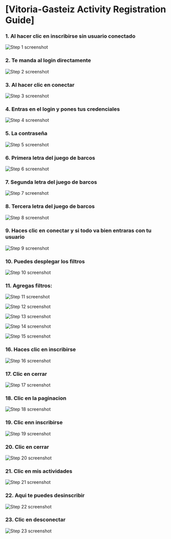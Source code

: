 # [Vitoria-Gasteiz Activity Registration Guide]


### 1. Al hacer clic en inscribirse sin usuario conectado
![Step 1 screenshot](https://images.tango.us/workflows/87ea847f-5137-4279-9fb5-7f5a4da84db5/steps/22da747a-fea1-4e25-b283-561fa1da88b2/3b0599cf-df6c-45d9-b158-91833103519c.png?crop=focalpoint&fit=crop&fp-x=0.4104&fp-y=0.4234&fp-z=2.3096&w=1200&border=2%2CF4F2F7&border-radius=8%2C8%2C8%2C8&border-radius-inner=8%2C8%2C8%2C8&blend-align=bottom&blend-mode=normal&blend-x=0&blend-w=1200&blend64=aHR0cHM6Ly9pbWFnZXMudGFuZ28udXMvc3RhdGljL21hZGUtd2l0aC10YW5nby13YXRlcm1hcmstdjIucG5n&mark-x=416&mark-y=329&m64=aHR0cHM6Ly9pbWFnZXMudGFuZ28udXMvc3RhdGljL2JsYW5rLnBuZz9tYXNrPWNvcm5lcnMmYm9yZGVyPTQlMkNGRjc0NDImdz0zNjkmaD02MCZmaXQ9Y3JvcCZjb3JuZXItcmFkaXVzPTEw)


### 2. Te manda al login directamente
![Step 2 screenshot](https://images.tango.us/workflows/87ea847f-5137-4279-9fb5-7f5a4da84db5/steps/42ad71b0-5912-4aec-b235-408f3856cc94/f3df1e4b-2a61-4d80-9a6c-affbfffa9c82.png?crop=focalpoint&fit=crop&fp-x=0.5002&fp-y=0.4272&fp-z=1.3530&w=1200&border=2%2CF4F2F7&border-radius=8%2C8%2C8%2C8&border-radius-inner=8%2C8%2C8%2C8&blend-align=bottom&blend-mode=normal&blend-x=0&blend-w=1200&blend64=aHR0cHM6Ly9pbWFnZXMudGFuZ28udXMvc3RhdGljL21hZGUtd2l0aC10YW5nby13YXRlcm1hcmstdjIucG5n&mark-x=322&mark-y=146&m64=aHR0cHM6Ly9pbWFnZXMudGFuZ28udXMvc3RhdGljL2JsYW5rLnBuZz9tYXNrPWNvcm5lcnMmYm9yZGVyPTQlMkNGRjc0NDImdz01NTcmaD00MjcmZml0PWNyb3AmY29ybmVyLXJhZGl1cz0xMA%3D%3D)


### 3. Al hacer clic en conectar
![Step 3 screenshot](https://images.tango.us/workflows/87ea847f-5137-4279-9fb5-7f5a4da84db5/steps/6d9ba3ee-6647-44dc-ab7a-50a76dd0ed6a/5b442a9d-5065-496d-a3a0-31eb5b27aaba.png?crop=focalpoint&fit=crop&fp-x=0.7779&fp-y=0.0276&fp-z=2.9558&w=1200&border=2%2CF4F2F7&border-radius=8%2C8%2C8%2C8&border-radius-inner=8%2C8%2C8%2C8&blend-align=bottom&blend-mode=normal&blend-x=0&blend-w=1200&blend64=aHR0cHM6Ly9pbWFnZXMudGFuZ28udXMvc3RhdGljL21hZGUtd2l0aC10YW5nby13YXRlcm1hcmstdjIucG5n&mark-x=493&mark-y=18&m64=aHR0cHM6Ly9pbWFnZXMudGFuZ28udXMvc3RhdGljL2JsYW5rLnBuZz9tYXNrPWNvcm5lcnMmYm9yZGVyPTQlMkNGRjc0NDImdz0yMTMmaD04MSZmaXQ9Y3JvcCZjb3JuZXItcmFkaXVzPTEw)


### 4. Entras en el login y pones tus credenciales
![Step 4 screenshot](https://images.tango.us/workflows/87ea847f-5137-4279-9fb5-7f5a4da84db5/steps/c1125a23-a80c-41e4-af67-f42796a3a02e/42e5f3f4-f36c-46c5-9599-24ebdad2b14d.png?crop=focalpoint&fit=crop&fp-x=0.4594&fp-y=0.3582&fp-z=1.8765&w=1200&border=2%2CF4F2F7&border-radius=8%2C8%2C8%2C8&border-radius-inner=8%2C8%2C8%2C8&blend-align=bottom&blend-mode=normal&blend-x=0&blend-w=1200&blend64=aHR0cHM6Ly9pbWFnZXMudGFuZ28udXMvc3RhdGljL21hZGUtd2l0aC10YW5nby13YXRlcm1hcmstdjIucG5n&mark-x=338&mark-y=331&m64=aHR0cHM6Ly9pbWFnZXMudGFuZ28udXMvc3RhdGljL2JsYW5rLnBuZz9tYXNrPWNvcm5lcnMmYm9yZGVyPTQlMkNGRjc0NDImdz01MjQmaD01NyZmaXQ9Y3JvcCZjb3JuZXItcmFkaXVzPTEw)


### 5. La contraseña
![Step 5 screenshot](https://images.tango.us/workflows/87ea847f-5137-4279-9fb5-7f5a4da84db5/steps/74206a81-2868-4fd6-a1cb-42ea5b44c75b/28f2b116-30e2-4dae-a46b-f4fb15a2a82d.png?crop=focalpoint&fit=crop&fp-x=0.4594&fp-y=0.4341&fp-z=1.8765&w=1200&border=2%2CF4F2F7&border-radius=8%2C8%2C8%2C8&border-radius-inner=8%2C8%2C8%2C8&blend-align=bottom&blend-mode=normal&blend-x=0&blend-w=1200&blend64=aHR0cHM6Ly9pbWFnZXMudGFuZ28udXMvc3RhdGljL21hZGUtd2l0aC10YW5nby13YXRlcm1hcmstdjIucG5n&mark-x=338&mark-y=331&m64=aHR0cHM6Ly9pbWFnZXMudGFuZ28udXMvc3RhdGljL2JsYW5rLnBuZz9tYXNrPWNvcm5lcnMmYm9yZGVyPTQlMkNGRjc0NDImdz01MjQmaD01NyZmaXQ9Y3JvcCZjb3JuZXItcmFkaXVzPTEw)


### 6. Primera letra del juego de barcos
![Step 6 screenshot](https://images.tango.us/workflows/87ea847f-5137-4279-9fb5-7f5a4da84db5/steps/d496ac9c-eb4a-454d-8e7b-43d248955879/6f81e52d-4f71-4040-8a26-76a1b9814954.png?crop=focalpoint&fit=crop&fp-x=0.3586&fp-y=0.5414&fp-z=2.8840&w=1200&border=2%2CF4F2F7&border-radius=8%2C8%2C8%2C8&border-radius-inner=8%2C8%2C8%2C8&blend-align=bottom&blend-mode=normal&blend-x=0&blend-w=1200&blend64=aHR0cHM6Ly9pbWFnZXMudGFuZ28udXMvc3RhdGljL21hZGUtd2l0aC10YW5nby13YXRlcm1hcmstdjIucG5n&mark-x=546&mark-y=311&m64=aHR0cHM6Ly9pbWFnZXMudGFuZ28udXMvc3RhdGljL2JsYW5rLnBuZz9tYXNrPWNvcm5lcnMmYm9yZGVyPTQlMkNGRjc0NDImdz0xMDgmaD05NyZmaXQ9Y3JvcCZjb3JuZXItcmFkaXVzPTEw)


### 7. Segunda letra del juego de barcos
![Step 7 screenshot](https://images.tango.us/workflows/87ea847f-5137-4279-9fb5-7f5a4da84db5/steps/a97aab1b-0035-4498-9a15-78a33b674642/0d0438f8-eee2-4413-99ee-28bf2d973e10.png?crop=focalpoint&fit=crop&fp-x=0.3929&fp-y=0.5414&fp-z=2.8840&w=1200&border=2%2CF4F2F7&border-radius=8%2C8%2C8%2C8&border-radius-inner=8%2C8%2C8%2C8&blend-align=bottom&blend-mode=normal&blend-x=0&blend-w=1200&blend64=aHR0cHM6Ly9pbWFnZXMudGFuZ28udXMvc3RhdGljL21hZGUtd2l0aC10YW5nby13YXRlcm1hcmstdjIucG5n&mark-x=546&mark-y=311&m64=aHR0cHM6Ly9pbWFnZXMudGFuZ28udXMvc3RhdGljL2JsYW5rLnBuZz9tYXNrPWNvcm5lcnMmYm9yZGVyPTQlMkNGRjc0NDImdz0xMDgmaD05NyZmaXQ9Y3JvcCZjb3JuZXItcmFkaXVzPTEw)


### 8. Tercera letra del juego de barcos
![Step 8 screenshot](https://images.tango.us/workflows/87ea847f-5137-4279-9fb5-7f5a4da84db5/steps/6a1c4354-e676-4b5c-b61f-2ff8b9b677b5/83f2dfaf-625b-4050-8f56-1e5c42acacaa.png?crop=focalpoint&fit=crop&fp-x=0.4273&fp-y=0.5414&fp-z=2.8840&w=1200&border=2%2CF4F2F7&border-radius=8%2C8%2C8%2C8&border-radius-inner=8%2C8%2C8%2C8&blend-align=bottom&blend-mode=normal&blend-x=0&blend-w=1200&blend64=aHR0cHM6Ly9pbWFnZXMudGFuZ28udXMvc3RhdGljL21hZGUtd2l0aC10YW5nby13YXRlcm1hcmstdjIucG5n&mark-x=546&mark-y=311&m64=aHR0cHM6Ly9pbWFnZXMudGFuZ28udXMvc3RhdGljL2JsYW5rLnBuZz9tYXNrPWNvcm5lcnMmYm9yZGVyPTQlMkNGRjc0NDImdz0xMDgmaD05NyZmaXQ9Y3JvcCZjb3JuZXItcmFkaXVzPTEw)


### 9. Haces clic en conectar y si todo va bien entraras con tu usuario
![Step 9 screenshot](https://images.tango.us/workflows/87ea847f-5137-4279-9fb5-7f5a4da84db5/steps/b8367e55-c877-47b6-aa1e-2b1bd997eb27/f56eff7a-2d51-4f0a-924a-41bde91c8126.png?crop=focalpoint&fit=crop&fp-x=0.4594&fp-y=0.6019&fp-z=1.8765&w=1200&border=2%2CF4F2F7&border-radius=8%2C8%2C8%2C8&border-radius-inner=8%2C8%2C8%2C8&blend-align=bottom&blend-mode=normal&blend-x=0&blend-w=1200&blend64=aHR0cHM6Ly9pbWFnZXMudGFuZ28udXMvc3RhdGljL21hZGUtd2l0aC10YW5nby13YXRlcm1hcmstdjIucG5n&mark-x=338&mark-y=332&m64=aHR0cHM6Ly9pbWFnZXMudGFuZ28udXMvc3RhdGljL2JsYW5rLnBuZz9tYXNrPWNvcm5lcnMmYm9yZGVyPTQlMkNGRjc0NDImdz01MjQmaD01NSZmaXQ9Y3JvcCZjb3JuZXItcmFkaXVzPTEw)


### 10. Puedes desplegar los filtros
![Step 10 screenshot](https://images.tango.us/workflows/87ea847f-5137-4279-9fb5-7f5a4da84db5/steps/819fbf34-8c82-4ea2-9505-963e9491d67a/c02c9b2e-a5a0-401d-8d01-a5904da569cd.png?crop=focalpoint&fit=crop&fp-x=0.4961&fp-y=0.5245&fp-z=1.0550&w=1200&border=2%2CF4F2F7&border-radius=8%2C8%2C8%2C8&border-radius-inner=8%2C8%2C8%2C8&blend-align=bottom&blend-mode=normal&blend-x=0&blend-w=1200&blend64=aHR0cHM6Ly9pbWFnZXMudGFuZ28udXMvc3RhdGljL21hZGUtd2l0aC10YW5nby13YXRlcm1hcmstdjIucG5n&mark-x=191&mark-y=1&m64=aHR0cHM6Ly9pbWFnZXMudGFuZ28udXMvc3RhdGljL2JsYW5rLnBuZz9tYXNrPWNvcm5lcnMmYm9yZGVyPTQlMkNGRjc0NDImdz04MTcmaD03MTYmZml0PWNyb3AmY29ybmVyLXJhZGl1cz0xMA%3D%3D)


### 11. Agregas filtros:
![Step 11 screenshot](https://images.tango.us/workflows/87ea847f-5137-4279-9fb5-7f5a4da84db5/steps/f3ecc4db-7f8b-4492-9f1e-48fadb15fc43/e31a513c-0efa-46cb-85fd-00e906acd409.png?crop=focalpoint&fit=crop&fp-x=0.3019&fp-y=0.1490&fp-z=3.0888&w=1200&border=2%2CF4F2F7&border-radius=8%2C8%2C8%2C8&border-radius-inner=8%2C8%2C8%2C8&blend-align=bottom&blend-mode=normal&blend-x=0&blend-w=1200&blend64=aHR0cHM6Ly9pbWFnZXMudGFuZ28udXMvc3RhdGljL21hZGUtd2l0aC10YW5nby13YXRlcm1hcmstdjIucG5n&mark-x=586&mark-y=304&m64=aHR0cHM6Ly9pbWFnZXMudGFuZ28udXMvc3RhdGljL2JsYW5rLnBuZz9tYXNrPWNvcm5lcnMmYm9yZGVyPTQlMkNGRjc0NDImdz0yOSZoPTUzJmZpdD1jcm9wJmNvcm5lci1yYWRpdXM9MTA%3D)



![Step 12 screenshot](https://images.tango.us/workflows/87ea847f-5137-4279-9fb5-7f5a4da84db5/steps/047c172b-5db5-4fc8-baf5-0b81a8019bed/cfeac5a2-5f9e-4792-95b0-504eba3b03b3.png?crop=focalpoint&fit=crop&fp-x=0.1997&fp-y=0.1789&fp-z=3.1636&w=1200&border=2%2CF4F2F7&border-radius=8%2C8%2C8%2C8&border-radius-inner=8%2C8%2C8%2C8&blend-align=bottom&blend-mode=normal&blend-x=0&blend-w=1200&blend64=aHR0cHM6Ly9pbWFnZXMudGFuZ28udXMvc3RhdGljL21hZGUtd2l0aC10YW5nby13YXRlcm1hcmstdjIucG5n&mark-x=582&mark-y=341&m64=aHR0cHM6Ly9pbWFnZXMudGFuZ28udXMvc3RhdGljL2JsYW5rLnBuZz9tYXNrPWNvcm5lcnMmYm9yZGVyPTQlMkNGRjc0NDImdz0zNyZoPTM3JmZpdD1jcm9wJmNvcm5lci1yYWRpdXM9MTA%3D)



![Step 13 screenshot](https://images.tango.us/workflows/87ea847f-5137-4279-9fb5-7f5a4da84db5/steps/79e79d8b-527f-4a13-8261-3fe5756a1334/3e8e2a65-caf4-4f03-82a4-bf19fe9dbe26.png?crop=focalpoint&fit=crop&fp-x=0.1997&fp-y=0.5452&fp-z=3.1636&w=1200&border=2%2CF4F2F7&border-radius=8%2C8%2C8%2C8&border-radius-inner=8%2C8%2C8%2C8&blend-align=bottom&blend-mode=normal&blend-x=0&blend-w=1200&blend64=aHR0cHM6Ly9pbWFnZXMudGFuZ28udXMvc3RhdGljL21hZGUtd2l0aC10YW5nby13YXRlcm1hcmstdjIucG5n&mark-x=582&mark-y=341&m64=aHR0cHM6Ly9pbWFnZXMudGFuZ28udXMvc3RhdGljL2JsYW5rLnBuZz9tYXNrPWNvcm5lcnMmYm9yZGVyPTQlMkNGRjc0NDImdz0zNyZoPTM3JmZpdD1jcm9wJmNvcm5lci1yYWRpdXM9MTA%3D)



![Step 14 screenshot](https://images.tango.us/workflows/87ea847f-5137-4279-9fb5-7f5a4da84db5/steps/2b71686c-c95d-4222-9411-e666b401b13f/52581a8b-b806-49f2-b82d-8bcd887e483a.png?crop=focalpoint&fit=crop&fp-x=0.1997&fp-y=0.6824&fp-z=3.1636&w=1200&border=2%2CF4F2F7&border-radius=8%2C8%2C8%2C8&border-radius-inner=8%2C8%2C8%2C8&blend-align=bottom&blend-mode=normal&blend-x=0&blend-w=1200&blend64=aHR0cHM6Ly9pbWFnZXMudGFuZ28udXMvc3RhdGljL21hZGUtd2l0aC10YW5nby13YXRlcm1hcmstdjIucG5n&mark-x=582&mark-y=341&m64=aHR0cHM6Ly9pbWFnZXMudGFuZ28udXMvc3RhdGljL2JsYW5rLnBuZz9tYXNrPWNvcm5lcnMmYm9yZGVyPTQlMkNGRjc0NDImdz0zNyZoPTM3JmZpdD1jcm9wJmNvcm5lci1yYWRpdXM9MTA%3D)



![Step 15 screenshot](https://images.tango.us/workflows/87ea847f-5137-4279-9fb5-7f5a4da84db5/steps/e4eb10ad-9aa2-46c2-b5c7-3d334d0d50aa/91e3b9d3-7ad2-4c1d-a9dc-22909ebeafd0.png?crop=focalpoint&fit=crop&fp-x=0.1997&fp-y=0.8195&fp-z=3.2297&w=1200&border=2%2CF4F2F7&border-radius=8%2C8%2C8%2C8&border-radius-inner=8%2C8%2C8%2C8&blend-align=bottom&blend-mode=normal&blend-x=0&blend-w=1200&blend64=aHR0cHM6Ly9pbWFnZXMudGFuZ28udXMvc3RhdGljL21hZGUtd2l0aC10YW5nby13YXRlcm1hcmstdjIucG5n&mark-x=581&mark-y=340&m64=aHR0cHM6Ly9pbWFnZXMudGFuZ28udXMvc3RhdGljL2JsYW5rLnBuZz9tYXNrPWNvcm5lcnMmYm9yZGVyPTQlMkNGRjc0NDImdz0zNyZoPTM3JmZpdD1jcm9wJmNvcm5lci1yYWRpdXM9MTA%3D)


### 16. Haces clic en inscribirse
![Step 16 screenshot](https://images.tango.us/workflows/87ea847f-5137-4279-9fb5-7f5a4da84db5/steps/b4866c48-a58c-4714-922c-6cdd1023c036/273d89e7-e234-4a46-85d2-4664a6148c9e.png?crop=focalpoint&fit=crop&fp-x=0.4104&fp-y=0.4234&fp-z=2.3096&w=1200&border=2%2CF4F2F7&border-radius=8%2C8%2C8%2C8&border-radius-inner=8%2C8%2C8%2C8&blend-align=bottom&blend-mode=normal&blend-x=0&blend-w=1200&blend64=aHR0cHM6Ly9pbWFnZXMudGFuZ28udXMvc3RhdGljL21hZGUtd2l0aC10YW5nby13YXRlcm1hcmstdjIucG5n&mark-x=416&mark-y=329&m64=aHR0cHM6Ly9pbWFnZXMudGFuZ28udXMvc3RhdGljL2JsYW5rLnBuZz9tYXNrPWNvcm5lcnMmYm9yZGVyPTQlMkNGRjc0NDImdz0zNjkmaD02MCZmaXQ9Y3JvcCZjb3JuZXItcmFkaXVzPTEw)


### 17. Clic en cerrar
![Step 17 screenshot](https://images.tango.us/workflows/87ea847f-5137-4279-9fb5-7f5a4da84db5/steps/fe86dbaa-ed97-4ac9-ab68-d2d8136cd2b1/7925d9a7-26a2-4419-ba78-124bc892f5f6.png?crop=focalpoint&fit=crop&fp-x=0.4963&fp-y=0.5215&fp-z=2.9263&w=1200&border=2%2CF4F2F7&border-radius=8%2C8%2C8%2C8&border-radius-inner=8%2C8%2C8%2C8&blend-align=bottom&blend-mode=normal&blend-x=0&blend-w=1200&blend64=aHR0cHM6Ly9pbWFnZXMudGFuZ28udXMvc3RhdGljL21hZGUtd2l0aC10YW5nby13YXRlcm1hcmstdjIucG5n&mark-x=527&mark-y=318&m64=aHR0cHM6Ly9pbWFnZXMudGFuZ28udXMvc3RhdGljL2JsYW5rLnBuZz9tYXNrPWNvcm5lcnMmYm9yZGVyPTQlMkNGRjc0NDImdz0xNDcmaD04MiZmaXQ9Y3JvcCZjb3JuZXItcmFkaXVzPTEw)


### 18. Clic en la paginacion
![Step 18 screenshot](https://images.tango.us/workflows/87ea847f-5137-4279-9fb5-7f5a4da84db5/steps/d12b874a-a808-4a0f-a49f-48ba455d9903/c8ecf253-107b-4bdb-84ab-776b75910731.png?crop=focalpoint&fit=crop&fp-x=0.5158&fp-y=0.8467&fp-z=3.1144&w=1200&border=2%2CF4F2F7&border-radius=8%2C8%2C8%2C8&border-radius-inner=8%2C8%2C8%2C8&blend-align=bottom&blend-mode=normal&blend-x=0&blend-w=1200&blend64=aHR0cHM6Ly9pbWFnZXMudGFuZ28udXMvc3RhdGljL21hZGUtd2l0aC10YW5nby13YXRlcm1hcmstdjIucG5n&mark-x=561&mark-y=336&m64=aHR0cHM6Ly9pbWFnZXMudGFuZ28udXMvc3RhdGljL2JsYW5rLnBuZz9tYXNrPWNvcm5lcnMmYm9yZGVyPTQlMkNGRjc0NDImdz03OSZoPTc5JmZpdD1jcm9wJmNvcm5lci1yYWRpdXM9MTA%3D)


### 19. Clic enn inscribirse
![Step 19 screenshot](https://images.tango.us/workflows/87ea847f-5137-4279-9fb5-7f5a4da84db5/steps/fa4c5028-c577-4e01-b85c-3cf0e5459e4e/adde194f-c0c9-4a8c-8c53-aeab61bd97d8.png?crop=focalpoint&fit=crop&fp-x=0.7240&fp-y=0.7789&fp-z=2.9197&w=1200&border=2%2CF4F2F7&border-radius=8%2C8%2C8%2C8&border-radius-inner=8%2C8%2C8%2C8&blend-align=bottom&blend-mode=normal&blend-x=0&blend-w=1200&blend64=aHR0cHM6Ly9pbWFnZXMudGFuZ28udXMvc3RhdGljL21hZGUtd2l0aC10YW5nby13YXRlcm1hcmstdjIucG5n&mark-x=367&mark-y=321&m64=aHR0cHM6Ly9pbWFnZXMudGFuZ28udXMvc3RhdGljL2JsYW5rLnBuZz9tYXNrPWNvcm5lcnMmYm9yZGVyPTQlMkNGRjc0NDImdz00NjYmaD03NiZmaXQ9Y3JvcCZjb3JuZXItcmFkaXVzPTEw)


### 20. Clic en cerrar
![Step 20 screenshot](https://images.tango.us/workflows/87ea847f-5137-4279-9fb5-7f5a4da84db5/steps/15debc7d-45c0-4ed5-93ad-d244aaa2ee96/2db20c40-d540-4d5d-9cce-b66e7a01bf99.png?crop=focalpoint&fit=crop&fp-x=0.4963&fp-y=0.5215&fp-z=2.9263&w=1200&border=2%2CF4F2F7&border-radius=8%2C8%2C8%2C8&border-radius-inner=8%2C8%2C8%2C8&blend-align=bottom&blend-mode=normal&blend-x=0&blend-w=1200&blend64=aHR0cHM6Ly9pbWFnZXMudGFuZ28udXMvc3RhdGljL21hZGUtd2l0aC10YW5nby13YXRlcm1hcmstdjIucG5n&mark-x=527&mark-y=318&m64=aHR0cHM6Ly9pbWFnZXMudGFuZ28udXMvc3RhdGljL2JsYW5rLnBuZz9tYXNrPWNvcm5lcnMmYm9yZGVyPTQlMkNGRjc0NDImdz0xNDcmaD04MiZmaXQ9Y3JvcCZjb3JuZXItcmFkaXVzPTEw)


### 21. Clic en mis actividades
![Step 21 screenshot](https://images.tango.us/workflows/87ea847f-5137-4279-9fb5-7f5a4da84db5/steps/800c5270-0ab3-426e-a5a4-42cf5c02e9f8/913e80c1-921a-4e5f-87ba-79243bfccd52.png?crop=focalpoint&fit=crop&fp-x=0.7182&fp-y=0.0272&fp-z=3.1034&w=1200&border=2%2CF4F2F7&border-radius=8%2C8%2C8%2C8&border-radius-inner=8%2C8%2C8%2C8&blend-align=bottom&blend-mode=normal&blend-x=0&blend-w=1200&blend64=aHR0cHM6Ly9pbWFnZXMudGFuZ28udXMvc3RhdGljL21hZGUtd2l0aC10YW5nby13YXRlcm1hcmstdjIucG5n&mark-x=510&mark-y=36&m64=aHR0cHM6Ly9pbWFnZXMudGFuZ28udXMvc3RhdGljL2JsYW5rLnBuZz9tYXNrPWNvcm5lcnMmYm9yZGVyPTQlMkNGRjc0NDImdz0xNzkmaD01MCZmaXQ9Y3JvcCZjb3JuZXItcmFkaXVzPTEw)


### 22. Aqui te puedes desinscribir
![Step 22 screenshot](https://images.tango.us/workflows/87ea847f-5137-4279-9fb5-7f5a4da84db5/steps/2befccec-0cb1-4e99-9bee-22a0bb718e5e/244ef5b7-cfc8-4d67-bfbf-565d08f875fa.png?crop=focalpoint&fit=crop&fp-x=0.5000&fp-y=0.4510&fp-z=2.1825&w=1200&border=2%2CF4F2F7&border-radius=8%2C8%2C8%2C8&border-radius-inner=8%2C8%2C8%2C8&blend-align=bottom&blend-mode=normal&blend-x=0&blend-w=1200&blend64=aHR0cHM6Ly9pbWFnZXMudGFuZ28udXMvc3RhdGljL21hZGUtd2l0aC10YW5nby13YXRlcm1hcmstdjIucG5n&mark-x=393&mark-y=333&m64=aHR0cHM6Ly9pbWFnZXMudGFuZ28udXMvc3RhdGljL2JsYW5rLnBuZz9tYXNrPWNvcm5lcnMmYm9yZGVyPTQlMkNGRjc0NDImdz00MTQmaD01MiZmaXQ9Y3JvcCZjb3JuZXItcmFkaXVzPTEw)


### 23. Clic en desconectar
![Step 23 screenshot](https://images.tango.us/workflows/87ea847f-5137-4279-9fb5-7f5a4da84db5/steps/946aafe8-263b-4018-890c-7dfdac2c0e82/9f93e06e-49ae-40dc-ae76-9a817b2de5d3.png?crop=focalpoint&fit=crop&fp-x=0.7843&fp-y=0.0272&fp-z=2.9761&w=1200&border=2%2CF4F2F7&border-radius=8%2C8%2C8%2C8&border-radius-inner=8%2C8%2C8%2C8&blend-align=bottom&blend-mode=normal&blend-x=0&blend-w=1200&blend64=aHR0cHM6Ly9pbWFnZXMudGFuZ28udXMvc3RhdGljL21hZGUtd2l0aC10YW5nby13YXRlcm1hcmstdjIucG5n&mark-x=501&mark-y=20&m64=aHR0cHM6Ly9pbWFnZXMudGFuZ28udXMvc3RhdGljL2JsYW5rLnBuZz9tYXNrPWNvcm5lcnMmYm9yZGVyPTQlMkNGRjc0NDImdz0xOTgmaD03NyZmaXQ9Y3JvcCZjb3JuZXItcmFkaXVzPTEw)

<br/>
